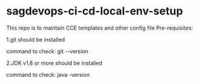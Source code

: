 # sagdevops-ci-cd-local-env-setup
This repo is to maintain CCE templates and other config file
Pre-requisites:

1.git should be installed

command to check: git --version

2.JDK v1.8 or more should be installed

command to check: java -version
